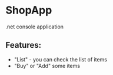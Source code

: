 # ShopApp
.net console application

## Features:
* "List" - you can check the list of items
* "Buy" or "Add" some items
